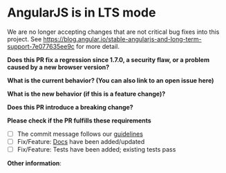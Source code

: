 <!--
SPDX-FileCopyrightText: ©2010-2020 Google LLC. https://github.com/angular/angular.js
SPDX-License-Identifier: MIT
-->

# AngularJS is in LTS mode
We are no longer accepting changes that are not critical bug fixes into this project.
See https://blog.angular.io/stable-angularjs-and-long-term-support-7e077635ee9c for more detail.

<!-- General PR submission guidelines https://github.com/angular/angular.js/blob/master/CONTRIBUTING.md#submit-pr -->
**Does this PR fix a regression since 1.7.0, a security flaw, or a problem caused by a new browser version?**



**What is the current behavior? (You can also link to an open issue here)**



**What is the new behavior (if this is a feature change)?**



**Does this PR introduce a breaking change?**



**Please check if the PR fulfills these requirements**
- [ ] The commit message follows our [guidelines](https://github.com/angular/angular.js/blob/master/DEVELOPERS.md#commits)
- [ ] Fix/Feature: [Docs](https://github.com/angular/angular.js/blob/master/DEVELOPERS.md#documentation) have been added/updated
- [ ] Fix/Feature: Tests have been added; existing tests pass

**Other information**:

